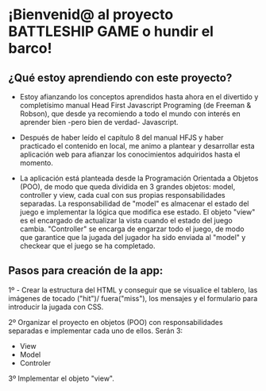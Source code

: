 # ¡Bienvenid@ al proyecto BATTLESHIP GAME o hundir el barco!

## ¿Qué estoy aprendiendo con este proyecto?

- Estoy afianzando los conceptos aprendidos hasta ahora en el divertido y completísimo manual Head First Javascript Programing (de Freeman & Robson), que desde ya recomiendo a todo el mundo con interés en aprender bien -pero bien de verdad- Javascript.

- Después de haber leído el capítulo 8 del manual HFJS y haber practicado el contenido en local, me animo a plantear y desarrollar esta aplicación web para afianzar los conocimientos adquiridos hasta el momento.

- La aplicación está planteada desde la Programación Orientada a Objetos (POO), de modo que queda dividida en 3 grandes objetos: model, controller y view, cada cual con sus propias responsabilidades separadas.
La responsabilidad de "model" es almacenar el estado del juego e implementar la lógica que modifica ese estado.
El objeto "view" es el encargado de actualizar la vista cuando el estado del juego cambia.
"Controller" se encarga de engarzar todo el juego, de modo que garantice que la jugada del jugador ha sido enviada al "model" y checkear que el juego se ha completado.

## Pasos para creación de la app:

1º - Crear la estructura del HTML y conseguir que se visualice el tablero, las imágenes de tocado ("hit")/ fuera("miss"), los mensajes y el formulario para introducir la jugada con CSS.

2º Organizar el proyecto en objetos (POO) con responsabilidades separadas e implementar cada uno de ellos. Serán 3:
  - View
  - Model
  - Controler

3º Implementar el objeto "view".